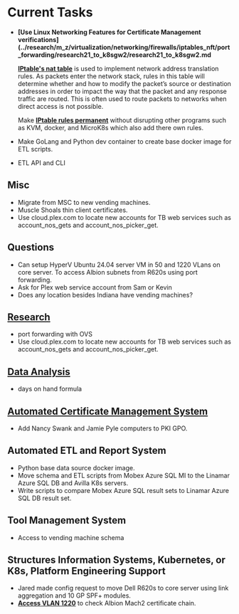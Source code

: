 # Current Tasks

- **[Use Linux Networking Features for Certificate Management verifications](../research/m_z/virtualization/networking/firewalls/iptables_nft/port_forwarding/research21_to_k8sgw2/research21_to_k8sgw2.md**

  **[IPtable's nat table](../research/m_z/virtualization/networking/firewalls/iptables_nft/iptables_process_flow.md)** is used to implement network address translation rules. As packets enter the network stack, rules in this table will determine whether and how to modify the packet’s source or destination addresses in order to impact the way that the packet and any response traffic are routed. This is often used to route packets to networks when direct access is not possible.

  Make **[IPtable rules permanent](https://www.tutorialspoint.com/run-a-script-on-startup-in-linux#:~:text=Make%20the%20script%20file%20executable,scriptname%20defaults%22%20in%20the%20terminal.)** without disrupting other programs such as KVM, docker, and MicroK8s which also add there own rules.

- Make GoLang and Python dev container to create base docker image for ETL scripts.
- ETL API and CLI

## Misc

- Migrate from MSC to new vending machines.
- Muscle Shoals thin client certificates.
- Use cloud.plex.com to locate new accounts for TB web services such as account_nos_gets and account_nos_picker_get.

## Questions

- Can setup HyperV Ubuntu 24.04 server VM in 50 and 1220 VLans on core server. To access Albion subnets from R620s using port forwarding.
- Ask for Plex web service account from Sam or Kevin
- Does any location besides Indiana have vending machines?

## **[Research](../research/research_list.md)**

- port forwarding with OVS
- Use cloud.plex.com to locate new accounts for TB web services such as account_nos_gets and account_nos_picker_get.

## **[Data Analysis](./a_data_analysis/is_data_analysis.md)**

- days on hand formula

## **[Automated Certificate Management System](./a_certificate_management/certificate_management_status.md)**

- Add Nancy Swank and Jamie Pyle computers to PKI GPO.

## Automated ETL and Report System

- Python base data source docker image.
- Move schema and ETL scripts from Mobex Azure SQL MI to the Linamar Azure SQL DB and Avilla K8s servers.
- Write scripts to compare Mobex Azure SQL result sets to Linamar Azure SQL DB result set.

## Tool Management System

- Access to vending machine schema

## Structures Information Systems, Kubernetes, or K8s, Platform Engineering Support

- Jared made config request to move Dell R620s to core server using link aggregation and 10 GP SPF+ modules.
- **[Access VLAN 1220](../research/m_z/virtualization/networking/linamar/avilla/isdev/vlan1220/edge/try2.md)** to check Albion Mach2 certificate chain.
